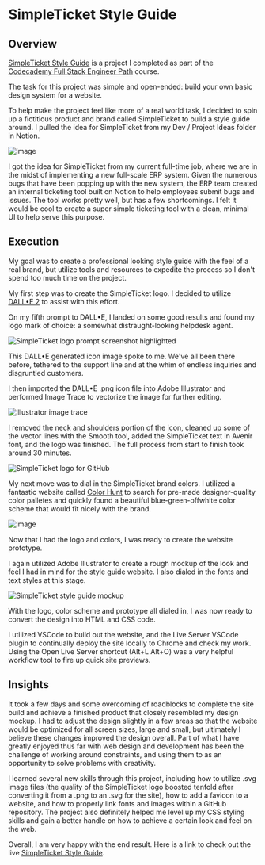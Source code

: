 # SimpleTicket Style Guide

## Overview
<a href="https://hackerbeats.github.io/SimpleTicket-Style-Guide/">SimpleTicket Style Guide</a> is a project I completed as part of the <a href="https://join.codecademy.com/learn/paths/full-stack-engineer-career-path/">Codecademy Full Stack Engineer Path</a> course.

The task for this project was simple and open-ended: build your own basic design system for a website.

To help make the project feel like more of a real world task, I decided to spin up a fictitious product and brand called SimpleTicket to build a style guide around. I pulled the idea for SimpleTicket from my Dev / Project Ideas folder in Notion.

![image](https://user-images.githubusercontent.com/122168069/212477197-747b49ef-7f78-44e9-8ec9-678c141fab84.png)

I got the idea for SimpleTicket from my current full-time job, where we are in the midst of implementing a new full-scale ERP system. Given the numerous bugs that have been popping up with the new system, the ERP team created an internal ticketing tool built on Notion to help employees submit bugs and issues. The tool works pretty well, but has a few shortcomings. I felt it would be cool to create a super simple ticketing tool with a clean, minimal UI to help serve this purpose.

## Execution
My goal was to create a professional looking style guide with the feel of a real brand, but utilize tools and resources to expedite the process so I don't spend too much time on the project.

My first step was to create the SimpleTicket logo. I decided to utilize <a href="https://openai.com/dall-e-2/">DALL•E 2<a> to assist with this effort.
  
On my fifth prompt to DALL•E, I landed on some good results and found my logo mark of choice: a somewhat distraught-looking helpdesk agent.

![SimpleTicket logo prompt screenshot highlighted](https://user-images.githubusercontent.com/122168069/212476511-9ab2d27f-b8e1-45e2-8bd3-f2e80b450030.png) 
  
This DALL•E generated icon image spoke to me. We've all been there before, tethered to the support line and at the whim of endless inquiries and disgruntled customers. 

I then imported the DALL•E .png icon file into Adobe Illustrator and performed Image Trace to vectorize the image for further editing.
  
![Illustrator image trace](https://user-images.githubusercontent.com/122168069/212476653-a2f1ca25-c049-41a4-9061-e29246c98b56.png)

I removed the neck and shoulders portion of the icon, cleaned up some of the vector lines with the Smooth tool, added the SimpleTicket text in Avenir font, and the logo was finished. The full process from start to finish took around 30 minutes.

![SimpleTicket logo for GitHub](https://user-images.githubusercontent.com/122168069/212476927-66fe5bbc-11e7-44f8-a4a8-94c40f9fda16.png)

My next move was to dial in the SimpleTicket brand colors. I utilized a fantastic website called <a href="https://colorhunt.co/">Color Hunt</a> to search for pre-made designer-quality color palletes and quickly found a beautiful blue-green-offwhite color scheme that would fit nicely with the brand.
 
![image](https://user-images.githubusercontent.com/122168069/212477735-461366a8-5f5b-47ed-8fd6-c868bd77812d.png)

Now that I had the logo and colors, I was ready to create the website prototype.
  
I again utilized Adobe Illustrator to create a rough mockup of the look and feel I had in mind for the style guide website. I also dialed in the fonts and text styles at this stage.
  
![SimpleTicket style guide mockup](https://user-images.githubusercontent.com/122168069/212478013-206ac69e-d11f-464e-9d4d-6ed1c1a66776.png)

With the logo, color scheme and prototype all dialed in, I was now ready to convert the design into HTML and CSS code.

I utilized VSCode to build out the website, and the Live Server VSCode plugin to continually deploy the site locally to Chrome and check my work. Using the Open Live Server shortcut (Alt+L Alt+O) was a very helpful workflow tool to fire up quick site previews.
  
## Insights  

It took a few days and some overcoming of roadblocks to complete the site build and achieve a finished product that closely resembled my design mockup. I had to adjust the design slightly in a few areas so that the website would be optimized for all screen sizes, large and small, but ultimately I believe these changes improved the design overall. Part of what I have greatly enjoyed thus far with web design and development has been the challenge of working around constraints, and using them to as an opportunity to solve problems with creativity.
  
I learned several new skills through this project, including how to utilize .svg image files (the quality of the SimpleTicket logo boosted tenfold after converting it from a .png to an .svg for the site), how to add a favicon to a website, and how to properly link fonts and images within a GitHub repository. The project also definitely helped me level up my CSS styling skills and gain a better handle on how to achieve a certain look and feel on the web.
  
Overall, I am very happy with the end result. Here is a link to check out the live <a href="https://hackerbeats.github.io/SimpleTicket-Style-Guide/">SimpleTicket Style Guide</a>.  

